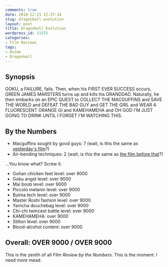 ```yaml
---
comments: true
date: 2010-12-21 22:37:34
slug: dragonball-evolution
layout: post
title: Dragonball Evolution
wordpress_id: 11375
categories:
- Film Reviews
tags:
- Anime
- Dragonball
---
```


## Synopsis

GOKU, a FAILURE, fails.  Then, when his FIRST EVER SUCCESS occurs, GREEN JAMES MARSTERS turns up and kills his GRANDDAD.  Naturally, he then embarks on an EPIC QUEST to COLLECT THE MACGUFFINS and SAVE THE WORLD and DEFEAT THE BAD GUY and GET THE GIRL and WEAR A FLUORESCENT ORANGE GI and KAMEHAMEHA and OH GOD I'M JUST GOING TO DRINK UNTIL I FORGET I'M WATCHING THIS.

## By the Numbers

  * Macguffins sought by good guys: 7 (wait, is this the same as [yesterday's film](/filmreviews/harry-potter-and-the-deathly-hallows-part-i)?)
  * Air-bending techniques: 2 (wait, is this the same as [the film before that](/filmreviews/the-last-airbender)?)

...You know what?  Screw it.  
  
  * Gohan chicken feet level: over 9000
  * Goku angst level: over 9000
  * Mai boob level: over 9000
  * Piccolo melanin level: over 9000
  * Bulma tech level: over 9000
  * Master Roshi fashion level: over 9000
  * Yamcha douchebag level: over 9000
  * Chi-chi twincest battle level: over 9000
  * KAMEHAMEHA: over 9000
  * Stilton level: over 9000
  * Blood-alcohol content: over 9000

## Overall: OVER 9000 / OVER 9000

This is the zenith of all _Film Review by the Numbers_.  This is the moment.  I need more mead.
